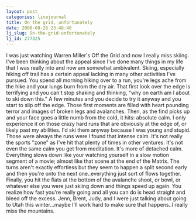 ```yaml
---
layout: post
categories: livejournal
title: On the grid, unfortunately
date: 2008-08-26 23:48:40
lj_slug: On-the-grid-unfortunately
lj_id: 277325
---
```

I was just watching Warren Miller's Off the Grid and now I really miss skiing. I've been thinking about the appeal since I've done many things in my life that I was really into and now am somewhat ambivalent. Skiing, especially hiking off trail has a certain appeal lacking in many other activities I've pursued. You spend all morning hiking over to a run, you're legs ache from the hike and your lungs burn from the dry air. That first look over the edge is terrifying and you can't stop shaking and thinking, "why on earth am I about to ski down this." A few minutes and you decide to try it anyway and you start to slip off the edge. Those first moments are filled with heart pounding terror and images of broken legs and avalanches. Then, as the find picks up and your face goes a little numb from the cold, it hits: absolute calm. I only experience it on those crazy hard runs that are obviously at the edge of, or likely past my abilities. I'd ski them anyway because I was young and stupid. Those were always the runs were I found that intense calm. It's not really the sports "zone" as I've hit that plenty of times in other ventures. It's not even the same calm you get from meditation. It's more of detached calm. Everything slows down like your watching yourself in a slow motion segment of a movie; almost like that scene at the end of the Matrix. The turns aren't exactly effortless but they seem to happen a split second early and then you're onto the next one..everything just sort of flows together. Finally, you hit the flats at the bottom of the avalanche shoot, or bowl, or whatever else you were just skiing down and things speed up again. You realize how fast you're really going and all you can do is head straight and bleed off the excess. Jenn, Brent, Judy, and I were just talking about going to Utah this winter...maybe I'll work hard to make sure that happens..I really miss the mountains.
